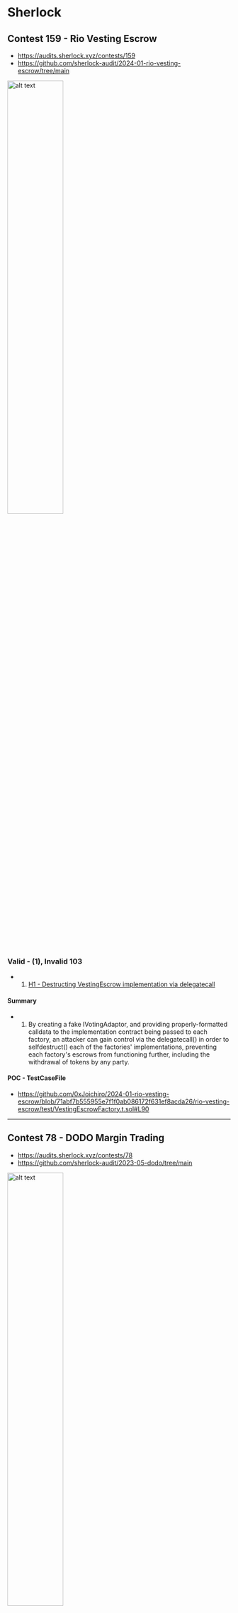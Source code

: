 # Sherlock

## Contest 159 - Rio Vesting Escrow
- https://audits.sherlock.xyz/contests/159
- https://github.com/sherlock-audit/2024-01-rio-vesting-escrow/tree/main

<img src="image.png" alt="alt text" height="50%" width="50%">



### Valid - (1), Invalid 103

- 1. [H1 - Destructing VestingEscrow implementation via delegatecall](https://github.com/sherlock-audit/2024-01-rio-vesting-escrow-judging/issues/28)

#### Summary

- 1. By creating a fake IVotingAdaptor, and providing properly-formatted calldata to the implementation contract being passed to each factory, an attacker can gain control via the delegatecall() in order to selfdestruct() each of the factories' implementations, preventing each factory's escrows from functioning further, including the withdrawal of tokens by any party.


#### POC - TestCaseFile

- https://github.com/0xJoichiro/2024-01-rio-vesting-escrow/blob/71abf7b555955e7f1f0ab086172f631ef8acda26/rio-vesting-escrow/test/VestingEscrowFactory.t.sol#L90


---------------------------------------------------------

## Contest 78 - DODO Margin Trading
- https://audits.sherlock.xyz/contests/78
- https://github.com/sherlock-audit/2023-05-dodo/tree/main

<img src="image-1.png" alt="alt text" height="50%" width="50%">


### Valid - (2), Invalid 153

- 1.[M1 - MarginTrading.sol: The whole balance and not just the traded funds are deposited into Aave when a trade is opened](https://github.com/sherlock-audit/2023-05-dodo-judging/issues/72)
- 2.[H1 - Anyone can drain all of the user funds from margin account using external flashloan]()
    


#### Summary

- 1.It's expected by the protocol that funds can be in the MarginTrading contract without being deposited into Aave as margin.We can see this by looking at the `MarginTradingFactory.depositMarginTradingETH` and `MarginTradingFactory.depositMarginTradingERC20` functions.If the user sets margin=false as the parameter, the funds are only sent to the MarginTrading contract but NOT deposited into Aave.
Let's look at the `MarginTrading._openTrade` function that is called when a trade is opened: The whole balance of the token will be deposited into Aave:
- 2.



#### POC - TestCaseFile

- 1.
- 2.



---------------------------------------------------------


## Contest 273 - Alchemix - Optimism Bridging and Reward Routing

- https://audits.sherlock.xyz/contests/273
- https://github.com/sherlock-audit/2024-04-alchemix

<img src="image-2.png" alt="alt text" height="50%" width="50%">

### Valid - (1), Invalid 160

- 1. [H1 - The calculated value for slippage protection in the protocol is inaccurate](https://github.com/sherlock-audit/2024-04-alchemix-judging/issues/30)

#### Summary

- 1. The protocol calculates the slippage protection value based on the price of OP relative to USD and OP relative to ETH, while the intended exchange is for alUSD and alETH. This results in inaccuracies in the calculated slippage protection value.

#### POC - TestCaseFile

- 1. 

---------------------------------------------------------


## Contest 184 - Rubicon Finance

- https://audits.sherlock.xyz/contests/184
- https://github.com/0xJoichiro/2024-02-rubicon-finance

<img src="image-3.png" alt="alt text" height="50%" width="50%">


### Valid - (1), Invalid 73

- 1. [M1 - Rounding error in fee comparison logic resulting in denial of service](https://github.com/sherlock-audit/2024-02-rubicon-finance-judging/issues/51)

#### Summary

- 1. If the pair has set the max fee by the fee controller admin which is "1_000" then depending on the amount to be swapped, the tx can revert due to rounding error.

#### POC - TestCaseFile

- 1. https://github.com/0xJoichiro/2024-02-rubicon-finance/blob/af571355747b41f5b7c672147e0c3401acd8270d/gladius-contracts-internal/test/reactors/GladiusReactor.t.sol#L755

---------------------------------------------------------


## Contest 303 - Beefy Cowcentrated Liquidity Manager

- https://audits.sherlock.xyz/contests/303
- https://github.com/0xJoichiro/2024-05-beefy-cowcentrated-liquidity-manager

<img src="image-4.png" alt="alt text" height="50%" width="50%">



### Valid - (1), Invalid 115

- 1. [M1 - Accounting will be broken if output token is one of the lpTokens](https://github.com/sherlock-audit/2024-05-beefy-cowcentrated-liquidity-manager-judging/issues/101)

#### Summary

- 1. `StrategyPassiveManagerVelodrome's` functionality would break when being initialized with a pool that has one of the trading tokens as a reward token.Accounting will be broken if output token is one of the lpTokens.The problem is that the output token might be one of the lpTokens too and any accrued fees that are not yet harvested will be included in this number.

#### POC - TestCaseFile

- 1. https://github.com/0xJoichiro/2024-05-beefy-cowcentrated-liquidity-manager/blob/main/cowcentrated-contracts/test/forge/POC.t.sol

`forge test --match-path test/forge/POC.t.sol --fork-url https://rpc.ankr.com/optimism --fork-block-number 120567055 -vv`


---------------------------------------------------------


## Contest 130 - DODO V3 update

- https://audits.sherlock.xyz/contests/130
- https://github.com/0xJoichiro/2023-12-dodo

<img src="image-5.png" alt="alt text" height="50%" width="50%">

### Valid - (1), Invalid 35

- 1. [M1- Inability to Re-add oldToken After Execution of D3MakerFreeSlot.setNewTokenAndReplace()](https://github.com/sherlock-audit/2023-12-dodo-judging/issues/19)

#### Summary

- 1. The setNewTokenAndReplace() function is designed to replace an existing token with a new token in a slot, thereby saving gas. However, this function only removes the oldToken's information from state.tokenMMInfoMap and does not clear its index from state.priceListInfo.tokenIndexMap. Consequently, the system behaves as if the oldToken is still present, preventing its re-addition.

#### POC - TestCaseFile

- 1. 



---------------------------------------------------------


## Contest 248 - xKeeper

- https://audits.sherlock.xyz/contests/248
- https://github.com/0xJoichiro/2023-12-dodo

<img src="image-6.png" alt="alt text" height="50%" width="50%">



### Valid - (2), Invalid 158

- 1. [M1 - Keep3r Relay Implementations are Not Compatible with Keep3r in Optimism and Executions Will Always Revert](https://github.com/sherlock-audit/2024-04-xkeeper-judging/issues/132)
- 2. [M2 - OpenRelay.sol does not account for the Layer1 gas fees used in the transaction while calculating the fee to be paid to the relayer](https://github.com/sherlock-audit/2024-04-xkeeper-judging/issues/32)

#### Summary

- 1. Keep3rRelay and Keep3rBondedRelay uses deprecated function for sidechains and exec calls will always revert.
- 2. The exec() function in OpenRelay.sol is structured in way that it calls the exec() function in AutomationVault.sol twice. First one with _execData where the jobs are specified and second one with the _feeData to be compensated for the job execution. While calculating the compensation amount after the first call it only includes the L2 gas fees (if the contracts are deployed on L2) and it does not include the L1 fees.

#### POC - TestCaseFile

- 1. 
- 2. 




<!-- ---------------------------------------------------------


## Contest Number - Name


<img src="image-7.png" alt="alt text" height="50%" width="50%">


### Valid - (1), Invalid 103

- 1. 

#### Summary

- 1. 

#### POC - TestCaseFile

- 1. 
 -->


# TBD

---------------------------------------------------------


## Contest 196 - Telcoin Platform Audit Update

<img src="image-7.png" alt="alt text" height="50%" width="50%">


### Valid - (2), Invalid 74

- 1. [M1 - BridgeRelay makes an approval to the same predicate address, despite different tokens/ eth having different predicates](https://github.com/sherlock-audit/2024-02-telcoin-platform-audit-update-judging/issues/40)
- 2. [M2 - Missing blacklist check beforeTokenTransfer allows anyone to bypass the blacklist mechanism](https://github.com/sherlock-audit/2024-02-telcoin-platform-audit-update-judging/issues/28)

#### Summary

- 1. When the BridgeRelay.transferERCToBridge gets called, it approves the hardcoded ERC20Predicate to use the ERC20 tokens. However, the bridge uses more than one predicate to lock the tokens. Here the bridge retrieves the predicate address based on the type of token to be bridged. If a token that uses different predicate than the hardcoded is sent to the BridgeRelay, it will be forever stuck there since the right predicate will not have approval to transfer it. There also exists a risk that a token can change its predicate at any time.
- 2. The stablecoin contracts inherit blacklisting mechanism. Although upon getting blacklisted, the user's funds are transferred, the user can still receive and send tokens, since non of the transferring methods are overridden.

#### POC - TestCaseFile

Command -> file link

- 1. npx hardhat test test/stablecoins/Stablecoin.test.ts -> https://github.com/0xJoichiro/2024-02-telcoin-platform-audit-update/blob/cfa0c4ec3d945cc643399353696e34286cd79eb3/telcoin-contracts/test/stablecoins/Stablecoin.test.ts#L93C1-L172C1
- 2. 


#### Giveaways

- hardcoded and key mapping for the same thing not checked
- Frontrun and backrun
- Transfer function wont care even if blacklisted
- EIP1967 storage slots
- Beacon proxy
- Oz ClonableBeaconProxy.sol
- ERC7201 
- 1967 eip
- 


---------------------------------------------------------


## Contest 330 - Gamma - Locked Staking Contract

- https://audits.sherlock.xyz/contests/330
- https://github.com/0xJoichiro/2024-05-gamma-staking



<img src="image-8.png" alt="alt text" height="50%" width="50%">


### Valid - (2), Invalid 298

- 1. 
- 2. 

#### Summary

- 1. 
- 2. 

#### POC - TestCaseFile

- 1. 
- 2. 


#### Giveaways


---------------------------------------------------------


## Contest 80 - Gamma - Locked Staking Contract

- https://audits.sherlock.xyz/contests/330
- https://github.com/0xJoichiro/2024-05-gamma-staking



<img src="image-8.png" alt="alt text" height="50%" width="50%">


### Valid - (2), Invalid 298

- 1. 
- 2. 

#### Summary

- 1. 
- 2. 

#### POC - TestCaseFile

- 1. 
- 2. 


#### Giveaways




  {
    "contest_id": "80",
    "scope": "553 nSLOC",
    "num_issues": 2,
    "nsloc_num": 553,
    "rating": 1106,
    "status": "No"
  },
  {
    "contest_id": "285",
    "scope": "916 nSLOC",
    "num_issues": 2,
    "nsloc_num": 916,
    "rating": 1832,
    "status": "No"
  },
  {
    "contest_id": "187",
    "scope": "1,083 nSLOC",
    "num_issues": 2,
    "nsloc_num": 1083,
    "rating": 2166,
    "status": "No"
  },
  {
    "contest_id": "281",
    "scope": "1,971 nSLOC",
    "num_issues": 2,
    "nsloc_num": 1971,
    "rating": 3942,
    "status": "No"
  },
  {
    "contest_id": "103",
    "scope": "2,760 nSLOC",
    "num_issues": 2,
    "nsloc_num": 2760,
    "rating": 5520,
    "status": "No"
  },